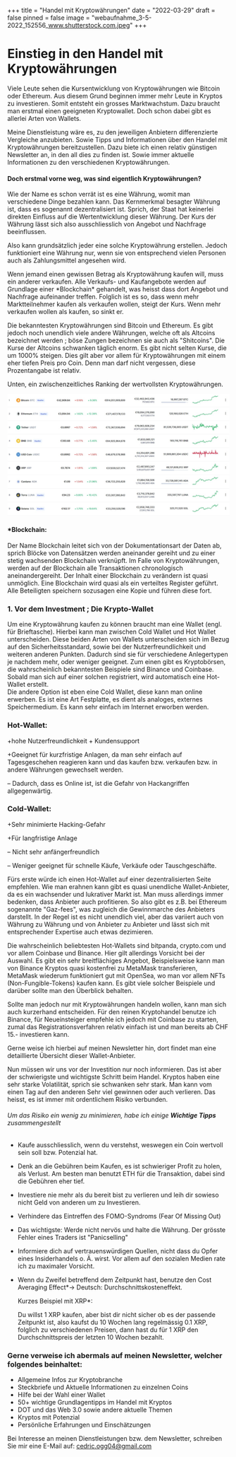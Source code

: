 +++
title = "Handel mit Kryptowährungen"
date = "2022-03-29"
draft = false
pinned = false
image = "webaufnahme_3-5-2022_152556_www.shutterstock.com.jpeg"
+++
# **Einstieg in den Handel mit Kryptowährungen**

Viele Leute sehen die Kursentwicklung von Kryptowährungen wie Bitcoin oder Ethereum. Aus diesem Grund beginnen immer mehr Leute in Kryptos zu investieren. Somit entsteht ein grosses Marktwachstum. Dazu braucht man erstmal einen geeigneten Kryptowallet. Doch schon dabei gibt es allerlei Arten von Wallets.

Meine Dienstleistung wäre es, zu den jeweiligen Anbietern differenzierte Vergleiche anzubieten. Sowie Tipps und Informationen über den Handel mit Kryptowährungen bereitzustellen. Dazu biete ich einen relativ günstigen Newsletter an, in den all dies zu finden ist. Sowie immer aktuelle Informationen zu den verschiedenen Kryptowährungen.

#### Doch erstmal vorne weg, w**as sind eigentlich Kryptowährungen?**

Wie der Name es schon verrät ist es eine Währung, womit man verschiedene Dinge bezahlen kann. Das Kernmerkmal besagter Währung ist, dass es sogenannt dezentralisiert ist. Sprich, der Staat hat keinerlei direkten Einfluss auf die Wertentwicklung dieser Währung. Der Kurs der Währung lässt sich also ausschliesslich von Angebot und Nachfrage beeinflussen. 

Also kann grundsätzlich jeder eine solche Kryptowährung erstellen. Jedoch funktioniert eine Währung nur, wenn sie von entsprechend vielen Personen auch als Zahlungsmittel angesehen wird.

Wenn jemand einen gewissen Betrag als Kryptowährung kaufen will, muss ein anderer verkaufen. Alle Verkaufs- und Kaufangebote werden auf Grundlage einer \*Blockchain\* gehandelt, was heisst dass dort Angebot und Nachfrage aufeinander treffen. Folglich ist es so, dass wenn mehr Marktteilnehmer kaufen als verkaufen wollen, steigt der Kurs. Wenn mehr verkaufen wollen als kaufen, so sinkt er. 

Die bekanntesten Kryptowährungen sind Bitcoin und Ethereum. Es gibt jedoch noch unendlich viele andere Währungen, welche oft als Altcoins bezeichnet werden ; böse Zungen bezeichnen sie auch als "Shitcoins". Die Kurse der Altcoins schwanken täglich enorm. Es gibt nicht selten Kurse, die um 1000% steigen. Dies gilt aber vor allem für Kryptowährungen mit einem eher tiefen Preis pro Coin. Denn man darf nicht vergessen, diese Prozentangabe ist relativ. 

Unten, ein zwischenzeitliches Ranking der wertvollsten Kryptowährungen.

![](kryptowährungen.jpeg)

#### **\*Blockchain:**

Der Name Blockchain leitet sich von der Dokumentationsart der Daten ab, sprich Blöcke von Datensätzen werden aneinander gereiht und zu einer stetig wachsenden Blockchain verknüpft. Im Falle von Kryptowährungen, werden auf der Blockchain alle Transaktionen chronologisch aneinandergereiht. Der Inhalt einer Blockchain zu verändern ist quasi unmöglich. Eine Blockchain wird quasi als ein verteiltes Register geführt. Alle Beteiligten speichern sozusagen eine Kopie und führen diese fort.

### **1. Vor dem Investment ; Die Krypto-Wallet**

Um eine Kryptowährung kaufen zu können braucht man eine Wallet (engl. für Brieftasche). Hierbei kann man zwischen Cold Wallet und Hot Wallet unterscheiden. Diese beiden Arten von Wallets unterscheiden sich im Bezug auf den Sicherheitsstandard, sowie bei der Nutzerfreundlichkeit und weiteren anderen Punkten. Dadurch sind sie für verschiedene Anlegertypen je nachdem mehr, oder weniger geeignet. Zum einen gibt es Kryptobörsen, die wahrscheinlich bekanntesten Beispiele sind Binance und Coinbase. Sobald man sich auf einer solchen registriert, wird automatisch eine Hot-Wallet erstellt. \
Die andere Option ist eben eine Cold Wallet, diese kann man online erwerben. Es ist eine Art Festplatte, es dient als analoges, externes Speichermedium. Es kann sehr einfach im Internet erworben werden. 

### **Hot-Wallet:**

+hohe Nutzerfreundlichkeit + Kundensupport

+Geeignet für kurzfristige Anlagen, da man sehr einfach auf Tagesgeschehen reagieren kann und das kaufen bzw. verkaufen bzw. in andere Währungen gewechselt werden.

–  Dadurch, dass es Online ist, ist die Gefahr von Hackangriffen allgegenwärtig.

### **Cold-Wallet:**

+Sehr minimierte Hacking-Gefahr

+Für langfristige Anlage

–  Nicht sehr anfängerfreundlich 

– Weniger geeignet für schnelle Käufe, Verkäufe oder Tauschgeschäfte.

Fürs erste würde ich einen Hot-Wallet auf einer dezentralisierten Seite empfehlen. Wie man erahnen kann gibt es quasi unendliche Wallet-Anbieter, da es ein wachsender und lukrativer Markt ist. Man muss allerdings immer bedenken, dass Anbieter auch profitieren. So also gibt es z.B. bei Ethereum sogenannte "Gaz-fees", was zugleich die Gewinnmarche des Anbieters darstellt. In der Regel ist es nicht unendlich viel, aber das variiert auch von Währung zu Währung und von Anbieter zu Anbieter und lässt sich mit entsprechender Expertise auch etwas dezimieren.

Die wahrscheinlich beliebtesten Hot-Wallets sind bitpanda, crypto.com und vor allem Coinbase und Binance. Hier gilt allerdings Vorsicht bei der Auswahl. Es gibt ein sehr breitflächiges Angebot, Beispielsweise kann man von  Binance Kryptos quasi kostenfrei zu MetaMask transferieren, MetaMask wiederum funktioniert gut mit OpenSea, wo man vor allem NFTs (Non-Fungible-Tokens) kaufen kann. Es gibt viele solcher Beispiele und darüber sollte man den Überblick behalten. 

Sollte man jedoch nur mit Kryptowährungen handeln wollen, kann man sich auch kurzerhand entscheiden. Für den reinen Kryptohandel benutze ich Binance, für Neueinsteiger empfehle ich jedoch mit Coinbase zu starten, zumal das Registrationsverfahren relativ einfach ist und man bereits ab CHF 15.- investieren kann.

Gerne weise ich hierbei auf meinen Newsletter hin, dort findet man eine detaillierte Übersicht dieser Wallet-Anbieter.

Nun müssen wir uns vor der Investition nur noch informieren. Das ist aber der schwierigste und wichtigste Schritt beim Handel. Kryptos haben eine sehr starke Volatilität, sprich sie schwanken sehr stark. Man kann vom einen Tag auf den anderen Sehr viel gewinnen oder auch verlieren. Das heisst, es ist immer mit ordentlichem Risiko verbunden.

###### Um das Risiko ein wenig zu minimieren, habe ich einige **Wichtige Tipps** zusammengestellt

* Kaufe ausschliesslich, wenn du verstehst, weswegen ein Coin wertvoll sein soll bzw. Potenzial hat.
* Denk an die Gebühren beim Kaufen, es ist schwieriger Profit zu holen, als Verlust. Am besten man benutzt ETH für die Transaktion, dabei sind die Gebühren eher tief.
* Investiere nie mehr als du bereit bist zu verlieren und leih dir sowieso nicht Geld von anderen um zu Investieren.
* Verhindere das Eintreffen des FOMO-Syndroms (Fear Of Missing Out)
* Das wichtigste: Werde nicht nervös und halte die Währung. Der grösste Fehler eines Traders ist "Panicselling"
* Informiere dich auf vertrauenswürdigen Quellen, nicht dass du Opfer eines Insiderhandels o. Ä. wirst. Vor allem auf den sozialen Medien rate ich zu maximaler Vorsicht.
* Wenn du Zweifel betreffend dem Zeitpunkt hast, benutze den Cost Averaging Effect*-> Deutsch: Durchschnittskosteneffekt. 

  Kurzes Beispiel mit XRP*:

  Du willst 1 XRP kaufen, aber bist dir nicht sicher ob es der passende Zeitpunkt ist, also kaufst du 10 Wochen lang regelmässig 0.1 XRP, folglich zu verschiedenen Preisen, dann hast du für 1 XRP den Durchschnittspreis der letzten 10 Wochen bezahlt.

### Gerne verweise ich abermals auf meinen Newsletter, welcher folgendes beinhaltet:

* Allgemeine Infos zur Kryptobranche
* Steckbriefe und Aktuelle Informationen zu einzelnen Coins
* Hilfe bei der Wahl einer Wallet
* 50+ wichtige Grundlagentipps im Handel mit Kryptos
* DOT und das Web 3.0 sowie andere aktuelle Themen 
* Kryptos mit Potenzial
* Persönliche Erfahrungen und Einschätzungen

Bei Interesse an meinen Dienstleistungen bzw. dem Newsletter, schreiben Sie mir eine E-Mail auf: cedric.ogg04@gmail.com